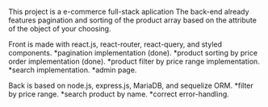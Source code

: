 
This project is a e-commerce full-stack aplication The back-end already features pagination and sorting of the product array based on the attribute of the object of your choosing.

Front is made with react.js, react-router, react-query, and styled components. *pagination implementation (done). *product sorting by price order implementation (done). *product filter by price range implementation. *search implementation. *admin page.

Back is based on node.js, express.js, MariaDB, and sequelize ORM. *filter by price range. *search product by name. *correct error-handling.
